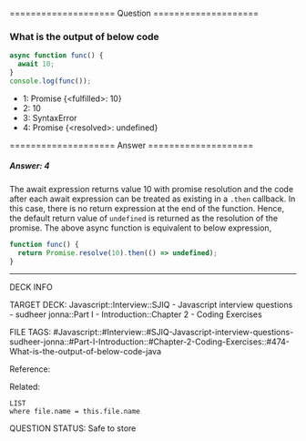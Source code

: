 ==================== Question ====================  

### What is the output of below code

```javascript
async function func() {
  await 10;
}
console.log(func());
```

- 1: Promise {\<fulfilled\>: 10}
- 2: 10
- 3: SyntaxError
- 4: Promise {\<resolved\>: undefined}  

==================== Answer ====================  

##### Answer: 4

The await expression returns value 10 with promise resolution and the code after
each await expression can be treated as existing in a `.then` callback. In this
case, there is no return expression at the end of the function. Hence, the
default return value of `undefined` is returned as the resolution of the
promise. The above async function is equivalent to below expression,

```javascript
function func() {
  return Promise.resolve(10).then(() => undefined);
}
```

---

DECK INFO

TARGET DECK: Javascript::Interview::SJIQ - Javascript interview questions -
sudheer jonna::Part I - Introduction::Chapter 2 - Coding Exercises

FILE TAGS:
#Javascript::#Interview::#SJIQ-Javascript-interview-questions-sudheer-jonna::#Part-I-Introduction::#Chapter-2-Coding-Exercises::#474-What-is-the-output-of-below-code-java

Reference:

Related:

```dataview
LIST
where file.name = this.file.name
```

QUESTION STATUS: Safe to store
